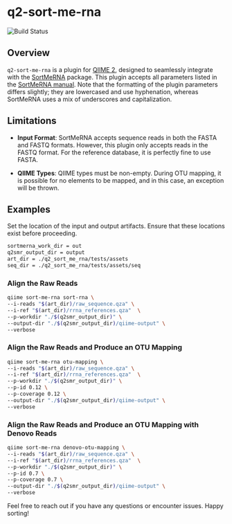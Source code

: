 # q2-sort-me-rna

![Build Status](https://github.com/qiime2/q2templates/workflows/ci/badge.svg)

## Overview

`q2-sort-me-rna` is a plugin for [QIIME 2](https://qiime2.org/), designed to seamlessly integrate with the [SortMeRNA](https://github.com/sortmerna/sortmerna) package. This plugin accepts all parameters listed in the [SortMeRNA manual](https://sortmerna.readthedocs.io/en/latest/manual4.0.html#usage). Note that the formatting of the plugin parameters differs slightly; they are lowercased and use hyphenation, whereas SortMeRNA uses a mix of underscores and capitalization.

## Limitations

- **Input Format**: SortMeRNA accepts sequence reads in both the FASTA and FASTQ formats. However, this plugin only accepts reads in the FASTQ format. For the reference database, it is perfectly fine to use FASTA.

- **QIIME Types**: QIIME types must be non-empty. During OTU mapping, it is possible for no elements to be mapped, and in this case, an exception will be thrown.

## Examples

Set the location of the input and output artifacts. Ensure that these locations exist before proceeding.

```bash
sortmerna_work_dir = out
q2smr_output_dir = output
art_dir = ./q2_sort_me_rna/tests/assets
seq_dir = ./q2_sort_me_rna/tests/assets/seq
```

### Align the Raw Reads

```bash
qiime sort-me-rna sort-rna \
--i-reads "$(art_dir)/raw_sequence.qza" \
--i-ref "$(art_dir)/rrna_references.qza"  \
--p-workdir "./$(q2smr_output_dir)" \
--output-dir "./$(q2smr_output_dir)/qiime-output" \
--verbose
```

### Align the Raw Reads and Produce an OTU Mapping

```bash
qiime sort-me-rna otu-mapping \
--i-reads "$(art_dir)/raw_sequence.qza" \
--i-ref "$(art_dir)/rrna_references.qza"  \
--p-workdir "./$(q2smr_output_dir)" \
--p-id 0.12 \
--p-coverage 0.12 \
--output-dir "./$(q2smr_output_dir)/qiime-output" \
--verbose
```

### Align the Raw Reads and Produce an OTU Mapping with Denovo Reads

```bash
qiime sort-me-rna denovo-otu-mapping \
--i-reads "$(art_dir)/raw_sequence.qza" \
--i-ref "$(art_dir)/rrna_references.qza"  \
--p-workdir "./$(q2smr_output_dir)" \
--p-id 0.7 \
--p-coverage 0.7 \
--output-dir "./$(q2smr_output_dir)/qiime-output" \
--verbose
```

Feel free to reach out if you have any questions or encounter issues. Happy sorting!
